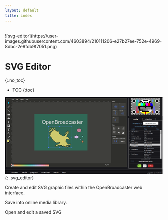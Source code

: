 ```yaml
---
layout: default
title: index
---
```

<br/>
![svg-editor](https://user-images.githubusercontent.com/4603894/210111206-e27b27ee-752e-4969-8dbc-2e9fdb9f7051.png)

# SVG Editor
{:.no_toc}

* TOC
{:toc}

![ SVG Editor](img/svg_editor.png ){: .svg_editor}

Create and edit SVG graphic files within the OpenBroadcaster web interface.  

Save into online media library.

Open and edit a saved SVG



